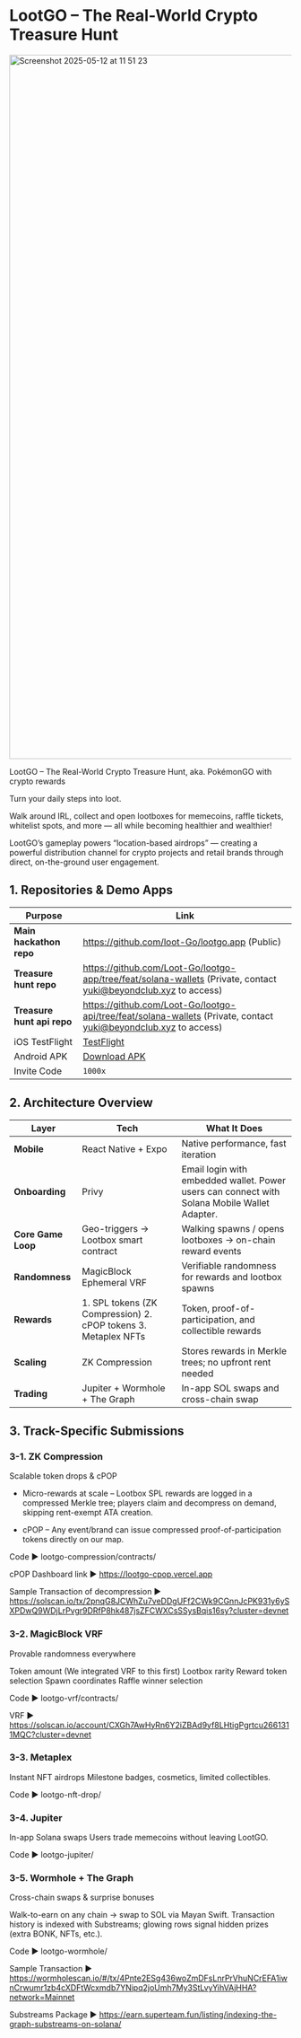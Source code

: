 # LootGO – The Real-World Crypto Treasure Hunt

<img width="1255" alt="Screenshot 2025-05-12 at 11 51 23" src="https://github.com/user-attachments/assets/223f8890-0a73-4f74-b626-c2a82f4a3df4" />

LootGO – The Real-World Crypto Treasure Hunt, aka. PokémonGO with crypto rewards

Turn your daily steps into loot.

Walk around IRL, collect and open lootboxes for memecoins, raffle tickets, whitelist spots, and more — all while becoming healthier and wealthier!

LootGO’s gameplay powers “location-based airdrops” — creating a powerful distribution channel for crypto projects and retail brands through direct, on-the-ground user engagement.

## 1. Repositories & Demo Apps

| Purpose                    | Link                                                                                                            |
| -------------------------- | --------------------------------------------------------------------------------------------------------------- |
| **Main hackathon repo**    | https://github.com/loot-Go/lootgo.app (Public)                                                                  |
| **Treasure hunt repo**     | https://github.com/Loot-Go/lootgo-app/tree/feat/solana-wallets (Private, contact yuki@beyondclub.xyz to access) |
| **Treasure hunt api repo** | https://github.com/Loot-Go/lootgo-api/tree/feat/solana-wallets (Private, contact yuki@beyondclub.xyz to access) |
| iOS TestFlight             | [TestFlight](https://testflight.apple.com/join/57xWEm9G)                                                        |
| Android APK                | [Download APK](https://drive.google.com/file/d/1qHxmlSulMRBMjJ8Eh30KRGGJNCJe9q-R/view?usp=sharing)              |
| Invite Code                | `1000x`                                                                                                         |

## 2. Architecture Overview

| Layer              | Tech                                                           | What It Does                                                                                 |
| ------------------ | -------------------------------------------------------------- | -------------------------------------------------------------------------------------------- |
| **Mobile**         | React Native + Expo                                            | Native performance, fast iteration                                                           |
| **Onboarding**     | Privy                                                          | Email login with embedded wallet. Power users can connect with Solana Mobile Wallet Adapter. |
| **Core Game Loop** | Geo-triggers → Lootbox smart contract                          | Walking spawns / opens lootboxes → on-chain reward events                                    |
| **Randomness**     | MagicBlock Ephemeral VRF                                       | Verifiable randomness for rewards and lootbox spawns                                         |
| **Rewards**        | 1. SPL tokens (ZK Compression) 2. cPOP tokens 3. Metaplex NFTs | Token, proof-of-participation, and collectible rewards                                       |
| **Scaling**        | ZK Compression                                                 | Stores rewards in Merkle trees; no upfront rent needed                                       |
| **Trading**        | Jupiter + Wormhole + The Graph                                 | In-app SOL swaps and cross-chain swap                                                        |

## 3. Track-Specific Submissions

### 3-1. ZK Compression

Scalable token drops & cPOP

- Micro-rewards at scale – Lootbox SPL rewards are logged in a compressed Merkle tree; players claim and decompress on demand, skipping rent-exempt ATA creation.

- cPOP – Any event/brand can issue compressed proof-of-participation tokens directly on our map.

Code ▶ lootgo-compression/contracts/

cPOP Dashboard link ▶ https://lootgo-cpop.vercel.app

Sample Transaction of decompression ▶ https://solscan.io/tx/2pnqG8JCWhZu7veDDgUFf2CWk9CGnnJcPK931y6ySXPDwQ9WDjLrPvgr9DRfP8hk487jsZFCWXCsSSysBqis16sy?cluster=devnet

### 3-2. MagicBlock VRF

Provable randomness everywhere

Token amount (We integrated VRF to this first)
Lootbox rarity
Reward token selection
Spawn coordinates
Raffle winner selection

Code ▶ lootgo-vrf/contracts/

VRF ▶ https://solscan.io/account/CXGh7AwHyRn6Y2iZBAd9yf8LHtigPgrtcu2661311MQC?cluster=devnet

### 3-3. Metaplex

Instant NFT airdrops
Milestone badges, cosmetics, limited collectibles.

Code ▶ lootgo-nft-drop/

### 3-4. Jupiter

In-app Solana swaps
Users trade memecoins without leaving LootGO.

Code ▶ lootgo-jupiter/

### 3-5. Wormhole + The Graph

Cross-chain swaps & surprise bonuses

Walk-to-earn on any chain → swap to SOL via Mayan Swift.
Transaction history is indexed with Substreams; glowing rows signal hidden prizes (extra BONK, NFTs, etc.).

Code ▶ lootgo-wormhole/

Sample Transaction ▶ 
https://wormholescan.io/#/tx/4Pnte2ESg436woZmDFsLnrPrVhuNCrEFA1iwnCrwumr1zb4cXDFtWcxmdb7YNipq2joUmh7My3StLvyYihVAjHHA?network=Mainnet

Substreams Package ▶ 
https://earn.superteam.fun/listing/indexing-the-graph-substreams-on-solana/
